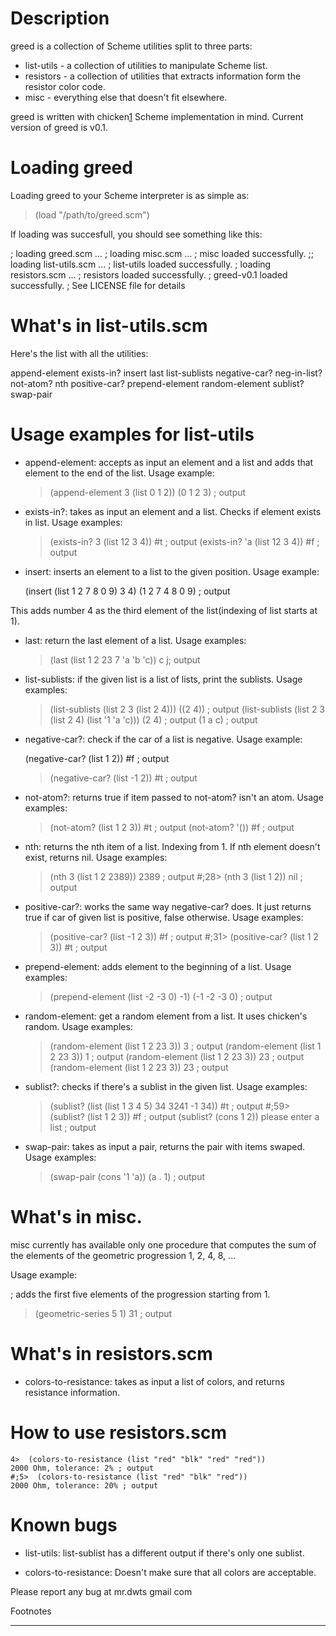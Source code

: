 # Description
  greed is a collection of Scheme utilities split to three parts:
  - list-utils - a collection of utilities to manipulate Scheme list.
  - resistors - a collection of utilities that extracts information form the resistor color code.
  - misc - everything else that doesn't fit elsewhere.

  greed is written with chicken[1] Scheme implementation in mind. Current version of greed is v0.1.

# Loading greed
  Loading greed to your Scheme interpreter is as simple as:

  > (load "/path/to/greed.scm")

  If loading was succesfull, you should see something like this:

  ; loading greed.scm ...
  ; loading misc.scm ...
  ; misc loaded successfully.
  ;; loading list-utils.scm ...
  ; list-utils loaded successfully.
  ; loading resistors.scm ...
  ; resistors loaded successfully.
  ; greed-v0.1 loaded successfully.
  ; See LICENSE file for details

# What's in list-utils.scm

  Here's the list with all the utilities:

  append-element
  exists-in?
  insert
  last
  list-sublists
  negative-car?
  neg-in-list?
  not-atom?
  nth
  positive-car?
  prepend-element
  random-element
  sublist?
  swap-pair

# Usage examples for list-utils

  - append-element: accepts as input an element and a list and adds that element
  to the end of the list. Usage example:

    > (append-element 3 (list 0 1 2))
    (0 1 2 3) ; output

  - exists-in?: takes as input an element and a list. Checks if element exists
  in list. Usage examples:

    > (exists-in? 3 (list 12 3 4))
    #t ; output
    > (exists-in? 'a (list 12 3 4))
    #f ; output

  - insert: inserts an element to a list to the given position. Usage example:

    (insert (list 1 2 7 8 0 9) 3 4)
    (1 2 7 4 8 0 9) ; output

  This adds number 4 as the third element of the list(indexing of list starts at
  1).

 - last: return the last element of a list. Usage examples:

   > (last (list 1 2 23 7 'a 'b 'c))
   c j; output

 - list-sublists: if the given list is a list of lists, print the sublists. Usage examples:

    > (list-sublists (list 2 3 (list 2 4)))
    ((2 4)) ; output
    > (list-sublists (list 2 3 (list 2 4) (list '1 'a 'c)))
    (2 4) ; output
    (1 a c) ; output

  - negative-car?: check if the car of a list is negative. Usage example:

     (negative-car? (list 1 2))
     #f ; output
     > (negative-car? (list -1 2))
     #t ; output

  - not-atom?: returns true if item passed to not-atom? isn't an atom.
  Usage examples:

    > (not-atom? (list 1 2 3))
    #t ; output
    > (not-atom? '())
    #f ; output

  - nth: returns the nth item of a list. Indexing from 1. If nth element doesn't
  exist, returns nil.
  Usage examples:

    > (nth 3 (list 1 2 2389))
    2389 ; output
    #;28> (nth 3 (list 1 2))
    nil ; output

  - positive-car?: works the same way negative-car? does. It just returns true
  if car of given list is positive, false otherwise. Usage examples:

    > (positive-car? (list -1 2 3))
    #f ; output
    #;31> (positive-car? (list 1 2 3))
    #t ; output

  - prepend-element: adds element to the beginning of a list. Usage examples:

    > (prepend-element (list -2 -3 0) -1)
    (-1 -2 -3 0) ; output

  - random-element: get a random element from a list. It uses chicken's random.
  Usage examples:

    > (random-element (list 1 2 23 3))
    3 ; output
    > (random-element (list 1 2 23 3))
    1 ; output
    > (random-element (list 1 2 23 3))
    23 ; output
    > (random-element (list 1 2 23 3))
    23 ; output

  - sublist?: checks if there's a sublist in the given list. Usage examples:

    > (sublist? (list (list 1 3 4 5) 34 3241 -1 34))
    #t ; output
    #;59> (sublist? (list 1 2 3))
    #f ; output
    > (sublist? (cons 1 2))
    please enter a list ; output

  - swap-pair: takes as input a pair, returns the pair with items swaped.
  Usage examples:

    > (swap-pair (cons '1 'a))
    (a . 1) ; output

# What's in misc.
  misc currently has available only one procedure that computes the sum of the
  elements of the geometric progression 1, 2, 4, 8, ...

  Usage example:

  ; adds the first five elements of the progression starting from 1.
  > (geometric-series 5 1)
  31 ; output

# What's in resistors.scm

  - colors-to-resistance: takes as input a list of colors, and returns
  resistance information.

# How to use resistors.scm

    4>  (colors-to-resistance (list "red" "blk" "red" "red"))
    2000 Ohm, tolerance: 2% ; output
    #;5>  (colors-to-resistance (list "red" "blk" "red"))
    2000 Ohm, tolerance: 20% ; output



# Known bugs
  - list-utils: list-sublist has a different output if there's only one sublist.

  - colors-to-resistance: Doesn't make sure that all colors are acceptable.

Please report any bug at mr.dwts <AT> gmail <DOT> com


Footnotes
_________

[1]: http://www.call-cc.org/

